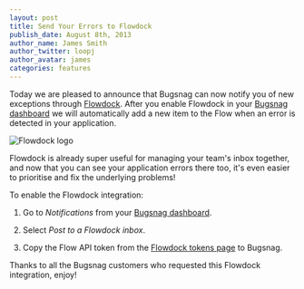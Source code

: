 ```yaml
---
layout: post
title: Send Your Errors to Flowdock
publish_date: August 8th, 2013
author_name: James Smith
author_twitter: loopj
author_avatar: james
categories: features
---
```


Today we are pleased to announce that Bugsnag can now notify you of new
exceptions through [Flowdock](http://flowdock.com).  After you enable Flowdock
in your [Bugsnag dashboard](https://www.bugsnag.com) we will automatically add a
new item to the Flow when an error is detected in your application.

<img src="/img/posts/flowdock.png" alt="Flowdock logo" />

Flowdock is already super useful for managing your team's inbox together, and
now that you can see your application errors there too, it's even easier to
prioritise and fix the underlying problems!

To enable the Flowdock integration:

1. Go to *Notifications* from your [Bugsnag dashboard](https://www.bugsnag.com).

2. Select *Post to a Flowdock inbox*.

3. Copy the Flow API token from the [Flowdock tokens page](https://www.flowdock.com/account/tokens)
   to Bugsnag.

Thanks to all the Bugsnag customers who requested this Flowdock integration,
enjoy!
